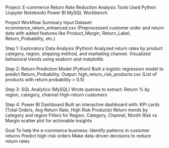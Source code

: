 Project: E-commerce Return Rate Reduction Analysis
Tools Used
Python (Jupyter Notebook)
Power BI
MySQL Workbench

Project Workflow Summary
Input Dataset: ecommerce_return_enhanced.csv
(Preprocessed customer order and return data with added features like Product_Margin, Return_Label, Return_Probability, etc.)

Step 1: Exploratory Data Analysis (Python)
Analyzed return rates by product category, region, shipping method, and marketing channel.
Visualized behavioral trends using seaborn and matplotlib.

Step 2: Return Prediction Model (Python)
Built a logistic regression model to predict Return_Probability.
Output: high_return_risk_products.csv
(List of products with return probability > 0.5)

Step 3: SQL Analytics (MySQL)
Wrote queries to extract:
Return % by region, category, channel
High-return customers

Step 4: Power BI Dashboard
Built an interactive dashboard with:
KPI cards (Total Orders, Avg Return Rate, High Risk Products)
Return trends by category and region
Filters for Region, Category, Channel, Month
Risk vs Margin scatter plot for actionable insights

Goal
To help the e-commerce business:
Identify patterns in customer returns
Predict high-risk orders
Make data-driven decisions to reduce return rates
